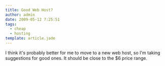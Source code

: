 ```yaml
---
title: Good Web Host?
author: admin
date: 2009-05-12 7:25:51
tags: 
  - cheap
  - hosting
template: article.jade
---
```


I think it's probably better for me to move to a new web host, so I'm taking suggestions for good ones. It should be close to the $6 price range.
